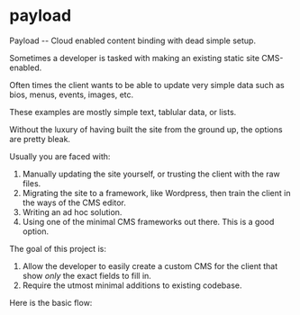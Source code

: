 payload
=======

Payload -- Cloud enabled content binding with dead simple setup.

Sometimes a developer is tasked with making an existing static site CMS-enabled.

Often times the client wants to be able to update very simple data such as bios, menus, events, images, etc.

These examples are mostly simple text, tablular data, or lists.

Without the luxury of having built the site from the ground up, the options are pretty bleak.

Usually you are faced with:

  1. Manually updating the site yourself, or trusting the client with the raw files.
  2. Migrating the site to a framework, like Wordpress, then train the client in the ways of the CMS editor.
  3. Writing an ad hoc solution.
  4. Using one of the minimal CMS frameworks out there.  This is a good option.

The goal of this project is:

  1. Allow the developer to easily create a custom CMS for the client that show *only* the exact fields to fill in.
  2. Require the utmost minimal additions to existing codebase.

Here is the basic flow:





